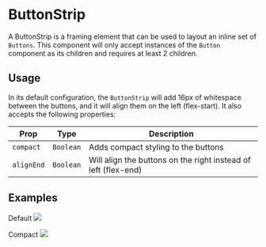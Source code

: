 # ButtonStrip

A ButtonStrip is a framing element that can be used to layout an inline set of `Buttons`. This component will only accept instances of the `Button` component as its children and requires at least 2 children.

## Usage

In its default configuration, the `ButtonStrip` will add 16px of whitespace between the buttons, and it will align them on the left (flex-start). It also accepts the following properties:

| Prop       | Type      | Description                                                    |
| ---------- | --------- | -------------------------------------------------------------- |
| `compact`  | `Boolean` | Adds compact styling to the buttons                            |
| `alignEnd` | `Boolean` | Will align the buttons on the right instead of left (flex-end) |

## Examples

Default
![](images/btn-strip-default.png)

Compact
![](images/btn-strip-compact.png)
